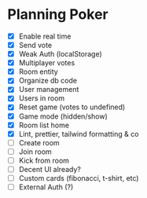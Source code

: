 # Planning Poker

- [x] Enable real time
- [x] Send vote
- [x] Weak Auth (localStorage)
- [x] Multiplayer votes
- [x] Room entity
- [x] Organize db code
- [x] User management
- [x] Users in room
- [x] Reset game (votes to undefined)
- [x] Game mode (hidden/show)
- [x] Room list home
- [x] Lint, prettier, tailwind formatting & co
- [ ] Create room
- [ ] Join room
- [ ] Kick from room
- [ ] Decent UI already?
- [ ] Custom cards (fibonacci, t-shirt, etc)
- [ ] External Auth (?)
